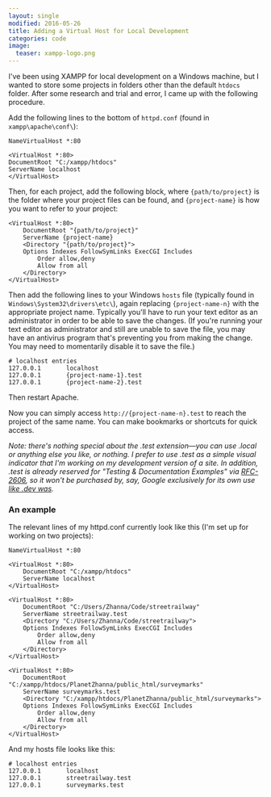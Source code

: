 ```yaml
---
layout: single
modified: 2016-05-26
title: Adding a Virtual Host for Local Development
categories: code
image:
  teaser: xampp-logo.png
---
```


I've been using XAMPP for local development on a Windows machine, but I wanted to store some projects in folders other than the default `htdocs` folder. After some research and trial and error, I came up with the following procedure.

Add the following lines to the bottom of `httpd.conf` (found in `xampp\apache\conf\`):

```
NameVirtualHost *:80

<VirtualHost *:80>
DocumentRoot "C:/xampp/htdocs"
ServerName localhost
</VirtualHost>
```

Then, for each project, add the following block, where `{path/to/project}` is the folder where your project files can be found, and `{project-name}` is how you want to refer to your project:

```
<VirtualHost *:80>
    DocumentRoot "{path/to/project}"
    ServerName {project-name}
    <Directory "{path/to/project}">
    Options Indexes FollowSymLinks ExecCGI Includes
        Order allow,deny
        Allow from all
    </Directory>
</VirtualHost>
```

Then add the following lines to your Windows `hosts` file (typically found in `Windows\System32\drivers\etc\`), again replacing `{project-name-n}` with the appropriate project name. Typically you'll have to run your text editor as an administrator in order to be able to save the changes. (If you're running your text editor as administrator and still are unable to save the file, you may have an antivirus program that's preventing you from making the change. You may need to momentarily disable it to save the file.)

```
# localhost entries
127.0.0.1       localhost
127.0.0.1       {project-name-1}.test
127.0.0.1       {project-name-2}.test
```

Then restart Apache.

Now you can simply access `http://{project-name-n}.test` to reach the project of the same name. You can make bookmarks or shortcuts for quick access.

*Note: there's nothing special about the .test extension—you can use .local or anything else you like, or nothing. I prefer to use .test as a simple visual indicator that I'm working on my development version of a site. In addition, .test is already reserved for "Testing & Documentation Examples" via [RFC-2606](http://tools.ietf.org/html/rfc2606), so it won't be purchased by, say, Google exclusively for its own use [like .dev was](https://iyware.com/dont-use-dev-for-development/).*

### An example

The relevant lines of my httpd.conf currently look like this (I'm set up for working on two projects):

```
NameVirtualHost *:80

<VirtualHost *:80>
    DocumentRoot "C:/xampp/htdocs"
    ServerName localhost
</VirtualHost>

<VirtualHost *:80>
    DocumentRoot "C:/Users/Zhanna/Code/streetrailway"
    ServerName streetrailway.test
    <Directory "C:/Users/Zhanna/Code/streetrailway">
    Options Indexes FollowSymLinks ExecCGI Includes
        Order allow,deny
        Allow from all
    </Directory>
</VirtualHost>

<VirtualHost *:80>
    DocumentRoot "C:/xampp/htdocs/PlanetZhanna/public_html/surveymarks"
    ServerName surveymarks.test
    <Directory "C:/xampp/htdocs/PlanetZhanna/public_html/surveymarks">
    Options Indexes FollowSymLinks ExecCGI Includes
        Order allow,deny
        Allow from all
    </Directory>
</VirtualHost>
```

And my hosts file looks like this:

```
# localhost entries
127.0.0.1       localhost
127.0.0.1       streetrailway.test
127.0.0.1       surveymarks.test
```
